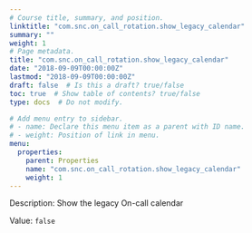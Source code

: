 ```yaml
---
# Course title, summary, and position.
linktitle: "com.snc.on_call_rotation.show_legacy_calendar"
summary: ""
weight: 1
# Page metadata.
title: "com.snc.on_call_rotation.show_legacy_calendar"
date: "2018-09-09T00:00:00Z"
lastmod: "2018-09-09T00:00:00Z"
draft: false  # Is this a draft? true/false
toc: true  # Show table of contents? true/false
type: docs  # Do not modify.

# Add menu entry to sidebar.
# - name: Declare this menu item as a parent with ID name.
# - weight: Position of link in menu.
menu:
  properties:
    parent: Properties
    name: "com.snc.on_call_rotation.show_legacy_calendar"
    weight: 1
---
```


Description: Show the legacy On-call calendar


Value: `false`